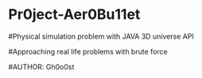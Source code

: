 Pr0ject-Aer0Bu11et
==================

#Physical simulation problem with JAVA 3D universe API

#Approaching real life problems with brute force

#AUTHOR: Gh0o0st
